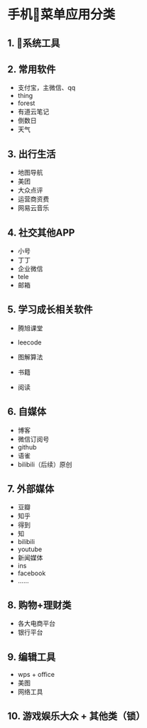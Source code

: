# 手机📱菜单应用分类

## 1. 🔨系统工具

## 2. 常用软件

- 支付宝，主微信、qq
- thing
- forest
- 有道云笔记
- 倒数日
- 天气

## 3. 出行生活

- 地图导航
- 美团
- 大众点评
- 运营商资费
- 网易云音乐

## 4. 社交其他APP

- 小号
- 丁丁
- 企业微信
- tele
- 邮箱

## 5. 学习成长相关软件

- 腾旭课堂

- leecode
- 图解算法
- 书籍
- 阅读

## 6. 自媒体

- 博客
- 微信订阅号
- github
- 语雀
- bilibili（后续）原创

## 7. 外部媒体

- 豆瓣
- 知乎
- 得到
- 知
- bilibili
- youtube
- 新闻媒体
- ins
- facebook
- ……

## 8. 购物+理财类

- 各大电商平台
- 银行平台

## 9. 编辑工具

- wps + office
- 美图
- 网络工具

## 10. 游戏娱乐大众 + 其他类（锁）

